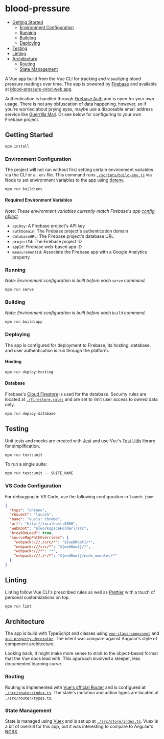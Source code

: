 # blood-pressure

- [Getting Started](#getting-started)
  - [Environment Configuration](#environment-configuration)
  - [Running](#running)
  - [Building](#building)
  - [Deploying](#deploying)
- [Testing](#testing)
- [Linting](#linting)
- [Architecture](#architecture)
  - [Routing](#routing)
  - [State Management](#state-management)

A Vue app build from the Vue CLI for tracking and visualizing blood pressure readings over time. The app is powered by [Firebase](https://firebase.google.com/) and available at [blood-pressure-prod.web.app](https://blood-pressure-prod.web.app).

Authentication is handled through [Firebase Auth](https://firebase.google.com/docs/auth/) and is open for your own usage. There is not any obfuscation of data happening, however, so if you're worried about prying eyes, maybe use a disposable email address service like [Guerrilla Mail](https://www.guerrillamail.com/). Or see below for configuring to your own Firebase project.

## Getting Started

```sh
npm install
```

### Environment Configuration

The project will not run without first setting certain environment variables via the CLI or a `.env` file. This command runs [`./scripts/build-env.js`](./scripts/build-env.js) via Node to set environment variables to the app using [dotenv](https://www.npmjs.com/package/dotenv).

```sh
npm run build:env
```

#### Required Environment Variables

*Note: These environment variables currently match Firebase's app [config object](https://firebase.google.com/docs/web/setup?authuser=0#config-object).*

- `apiKey`: A Firebase project's API key
- `authDomain`: The Firebase project's authentication domain
- `databaseURL`: The Firebase project's database URL
- `projectId`: The Firebase project ID
- `appId`: Firebase web-based app ID
- `measurementId`: Associate the Firebase app with a Google Analytics property

### Running

*Note: Environment configuration is built before each `serve` command.*

```sh
npm run serve
```

### Building

*Note: Environment configuration is built before each `build` command.*

```sh
npm run build:app
```

### Deploying

The app is configured for deployment to Firebase; its hosting, database, and user authentication is run through the platform.

#### Hosting

```sh
npm run deploy:hosting
```

#### Database

Firebase's [Cloud Firestore](https://firebase.google.com/docs/firestore/) is used for the database. Security rules are located at [`./firestore.rules`](./firestore.rules) and are set to limit user access to owned data only.

```sh
npm run deploy:database
```

## Testing

Unit tests and mocks are created with [Jest](https://jestjs.io/) and use Vue's [Test Utils](https://vue-test-utils.vuejs.org/) library for simplification.

```sh
npm run test:unit
```

To run a single suite:

```sh
npm run test:unit -- SUITE_NAME
```

### VS Code Configuration

For debugging in VS Code, use the following configuration in `launch.json`:

```json
{
  "type": "chrome",
  "request": "launch",
  "name": "vuejs: chrome",
  "url": "http://localhost:8080",
  "webRoot": "${workspaceFolder}/src",
  "breakOnLoad": true,
  "sourceMapPathOverrides": {
    "webpack:///./src/*": "${webRoot}/*",
    "webpack:///src/*": "${webRoot}/*",
    "webpack:///*": "*",
    "webpack:///./~/*": "${webRoot}/node_modules/*"
  }
}
```

## Linting

Linting follow Vue CLI's prescribed rules as well as [Prettier](https://prettier.io/) with a touch of personal customizations on top.

```sh
npm run lint
```

## Architecture

The app is build with TypeScript and classes using [`vue-class-component`](https://github.com/vuejs/vue-class-component) and [`vue-property-decorator`](https://github.com/kaorun343/vue-property-decorator). The intent was compare against Angular's style of component architecture.

Looking back, it might make more sense to stick to the object-based format that the Vue docs lead with. This approach involved a steeper, less documented learning curve.

### Routing

Routing is implemented with [Vue's official Router](https://router.vuejs.org/) and is configured at [`./src/router/index.ts`](./src/router/index.ts). The state's mutation and action types are located at [`./src/router/types.ts`](./src/router/types.ts).

### State Management

State is managed using [Vuex](https://vuex.vuejs.org/) and is set up at [`./src/store/index.ts`](./store/index.ts).  Vuex is a bit of overkill for this app, but it was interesting to compare to Angular's [NGRX](https://ngrx.io/).
